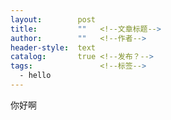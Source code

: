 ```yaml
---
layout:        post  
title:         ""   <!--文章标题-->  
author:        ""   <!--作者-->   
header-style:  text  
catalog:       true <!--发布？-->  
tags:               <!--标签-->
  - hello
---
```


你好啊
